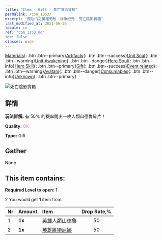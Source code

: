 ```yaml
---
title: "Item - Gift - 死亡陰影寶箱"
permalink: /con_1353/
excerpt: "魔法门之英雄无敌：战争纪元  死亡陰影寶箱"
last_modified_at: 2021-06-30
locale: cn
ref: "con_1353.md"
toc: false
classes: wide
---
```

 [Materials](/ItemsCN/){: .btn .btn--primary}[Artifacts](/ItemsCN/Artifacts/){: .btn .btn--success}[Unit Soul](/ItemsCN/UnitSoul/){: .btn .btn--warning}[Unit Awakening](/ItemsCN/UnitAwakening/){: .btn .btn--danger}[Hero Soul](/ItemsCN/HeroSoul/){: .btn .btn--info}[Hero Skill](/ItemsCN/HeroSkill/){: .btn .btn--primary}[Gift](/ItemsCN/Gift/){: .btn .btn--success}[Event related](/ItemsCN/Events/){: .btn .btn--warning}[Avatars](/ItemsCN/Avatars/){: .btn .btn--danger}[Consumables](/ItemsCN/Consumables/){: .btn .btn--info}[Unknown](/ItemsCN/Unknown/){: .btn .btn--primary}

 ![死亡陰影寶箱](/images/t/i_906030.png)

## 詳情
 **玩法詳解:** 有 50% 的機率開出一枚人類山德魯碎片！

 **Quality:** <span style="color: #DA70D6">OK</span>

 **Type:** Gift

## Gather

  None

## This item contains:

 **Required Level to open:** 1

 2 You would get **1** item  from:

  | Nr | Amount |     Item    | Drop Rate,% |
  |:---|:-------|:------------|:---------:|
  | 1 |  **1x** | [英雄人類山德魯](/cn/Items/her_373/) | 50 | 
  | 2 |  **1x** | [英雄維德尼娜](/cn/Items/her_372/) | 50 | 
